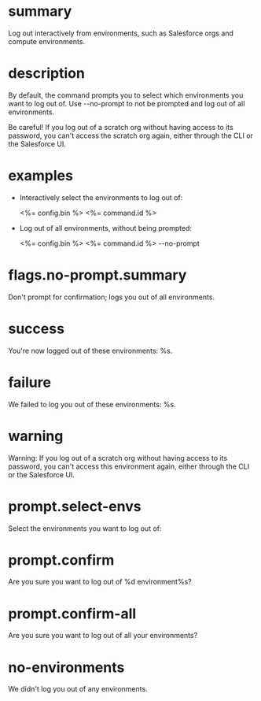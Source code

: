 # summary

Log out interactively from environments, such as Salesforce orgs and compute environments.

# description

By default, the command prompts you to select which environments you want to log out of. Use --no-prompt to not be prompted and log out of all environments.

Be careful! If you log out of a scratch org without having access to its password, you can't access the scratch org again, either through the CLI or the Salesforce UI.

# examples

- Interactively select the environments to log out of:

  <%= config.bin %> <%= command.id %>

- Log out of all environments, without being prompted:

  <%= config.bin %> <%= command.id %> --no-prompt

# flags.no-prompt.summary

Don't prompt for confirmation; logs you out of all environments. 

# success

You're now logged out of these environments: %s.

# failure

We failed to log you out of these environments: %s.

# warning

Warning: If you log out of a scratch org without having access to its password, you can't access this environment again, either through the CLI or the Salesforce UI.

# prompt.select-envs

Select the environments you want to log out of:

# prompt.confirm

Are you sure you want to log out of %d environment%s?

# prompt.confirm-all

Are you sure you want to log out of all your environments?

# no-environments

We didn't log you out of any environments. 
